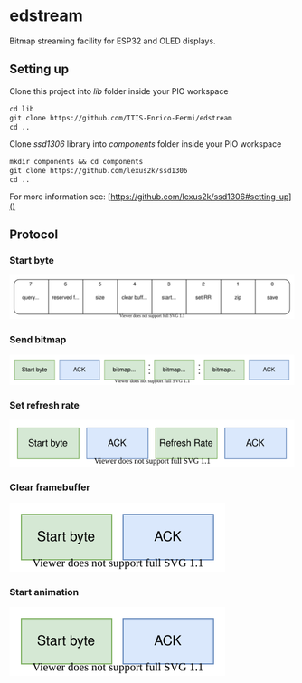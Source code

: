 # edstream
Bitmap streaming facility for ESP32 and OLED displays.

## Setting up

Clone this project into _lib_ folder inside your PIO workspace
```
cd lib
git clone https://github.com/ITIS-Enrico-Fermi/edstream
cd ..
```

Clone _ssd1306_ library into _components_ folder inside your PIO workspace
```
mkdir components && cd components
git clone https://github.com/lexus2k/ssd1306
cd ..
```

For more information see: [https://github.com/lexus2k/ssd1306#setting-up]()

## Protocol

### Start byte
![Start byte](Protocol.svg)

### Send bitmap
![Send bitmap](SendBitmap.svg)

### Set refresh rate
![Set refresh rate](SetRefreshRate.svg)

### Clear framebuffer
![Cleare framebuffer](Clear.svg)

### Start animation
![Start animation](Start.svg)
